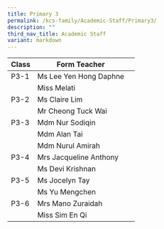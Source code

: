 ```yaml
---
title: Primary 3
permalink: /kcs-family/Academic-Staff/Primary3/
description: ""
third_nav_title: Academic Staff
variant: markdown
---
```

| Class | Form Teacher |  |
| -------- | -------- | -------- |
| P3-1     | Ms Lee Yen Hong Daphne     |    |
|      | Miss Melati     |      |
| P3-2     | Ms Claire Lim     |      |
|      | Mr Cheong Tuck Wai     |      |
| P3-3     | Mdm Nur Sodiqin     |     |
|      | Mdm Alan Tai     |      |
|      | Mdm Nurul Amirah     |      |
| P3-4     | Mrs Jacqueline Anthony     |     |
|      | Ms Devi Krishnan     | |
| P3-5     | Ms Jocelyn Tay     |    |
|      | Ms Yu Mengchen     |   |
| P3-6     | Mrs Mano Zuraidah     |   |
|      | Miss Sim En Qi     |      |